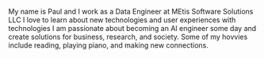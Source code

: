 My name is Paul and I work as a Data Engineer at MEtis Software Solutions LLC
I love to learn about new technologies and user experiences with technologies
I am passionate about becoming an AI engineer some day and create solutions for business, research, and society. 
Some of my hovvies include reading, playing piano, and making new connections.
